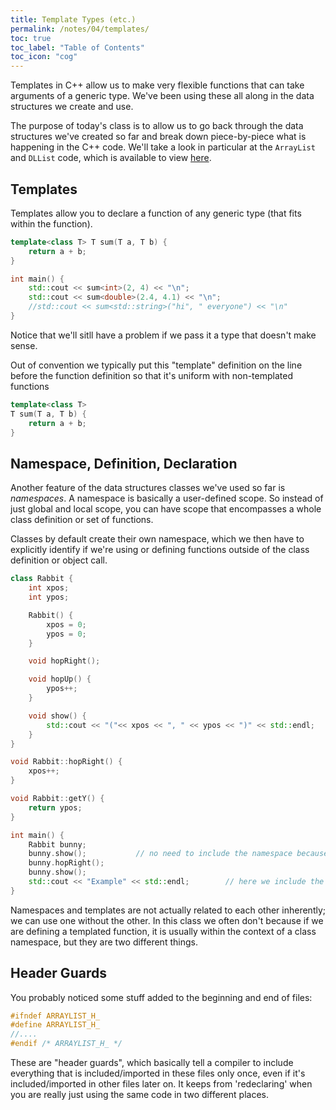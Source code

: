 ```yaml
---
title: Template Types (etc.)
permalink: /notes/04/templates/
toc: true
toc_label: "Table of Contents"
toc_icon: "cog"
---
```


Templates in C++ allow us to make very flexible functions that can take arguments of a generic type. We've been using these all along in the data structures we create and use. 

The purpose of today's class is to allow us to go back through the data structures we've created so far and break down piece-by-piece what is happening in the C++ code. We'll take a look in particular at the `ArrayList` and `DLList` code, which is available to view [here](https://github.com/alackles/CMSC-270-ST-23/tree/main/_pages/code/04).

## Templates

Templates allow you to declare a function of any generic type (that fits within the function). 

```cpp
template<class T> T sum(T a, T b) {
    return a + b;
}

int main() {
    std::cout << sum<int>(2, 4) << "\n";
    std::cout << sum<double>(2.4, 4.1) << "\n";
    //std::cout << sum<std::string>("hi", " everyone") << "\n"              // not valid
}
```

Notice that we'll sitll have a problem if we pass it a type that doesn't make sense. 

Out of convention we typically put this "template" definition on the line before the function definition so that it's uniform with non-templated functions

```cpp
template<class T>
T sum(T a, T b) {
    return a + b;
}
```

## Namespace, Definition, Declaration

Another feature of the data structures classes we've used so far is _namespaces_. A namespace is basically a user-defined scope. So instead of just global and local scope, you can have scope that encompasses a whole class definition or set of functions. 

Classes by default create their own namespace, which we then have to explicitly identify if we're using or defining functions outside of the class definition or object call. 


```cpp
class Rabbit {
    int xpos;
    int ypos;

    Rabbit() {
        xpos = 0;
        ypos = 0;
    }

    void hopRight();

    void hopUp() {
        ypos++;
    }

    void show() {
        std::cout << "("<< xpos << ", " << ypos << ")" << std::endl;
    }
}

void Rabbit::hopRight() {
    xpos++;
}

void Rabbit::getY() {
    return ypos;
}

int main() {
    Rabbit bunny;
    bunny.show();           // no need to include the namespace because we have an object to work on
    bunny.hopRight();
    bunny.show();
    std::cout << "Example" << std::endl;        // here we include the std namespace because 'cout' and 'endl' don't act on objects
}
```

Namespaces and templates are not actually related to each other inherently; we can use one without the other. In this class we often don't because if we are defining a templated function, it is usually within the context of a class namespace, but they are two different things.

## Header Guards

You probably noticed some stuff added to the beginning and end of files:

```cpp
#ifndef ARRAYLIST_H_
#define ARRAYLIST_H_
//....
#endif /* ARRAYLIST_H_ */
```

These are "header guards", which basically tell a compiler to include everything that is included/imported in these files only once, even if it's included/imported in other files later on. It keeps from 'redeclaring' when you are really just using the same code in two different places.
